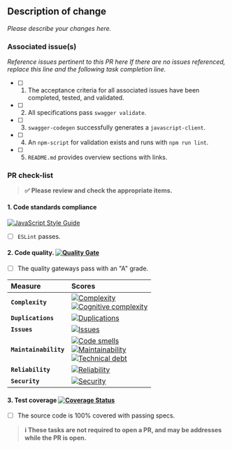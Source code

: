 ## Description of change

_Please describe your changes here._

### Associated issue(s)

_Reference issues pertinent to this PR here If there are no issues referenced,
replace this line and the following task completion line._

- [ ] 1. The acceptance criteria for all associated issues have been completed, tested, and validated.
- [ ] 2. All specifications pass `swagger validate`.
- [ ] 3. `swagger-codegen` successfully generates a `javascript-client`.
- [ ] 4. An `npm-script` for validation exists and runs with `npm run lint`.
- [ ] 5. `README.md` provides overview sections with links.

### PR check-list

> **:white_check_mark: Please review and check the appropriate items.**

#### 1. **Code standards compliance**
[![JavaScript Style Guide](https://cdn.rawgit.com/feross/standard/master/badge.svg)](https://github.com/feross/standard)

- [ ] `ESLint` passes.

#### 2. **Code quality**. [![Quality Gate][sonar-gate-img]][sonar-gate-url]

- [ ] The quality gateways pass with an "A" grade.

| Measure  | Scores     |
|:---------|:-----------|
| **`Complexity`**      | [![Complexity][sonar-complexity-img]][sonar-complexity-url]<br>[![Cognitive complexity][sonar-cognitive-img]][sonar-cognitive-url] |
| **`Duplications`**    | [![Duplications][sonar-duplications-img]][sonar-duplications-url]  |
| **`Issues`**          | [![Issues][sonar-issues-img]][sonar-issues-url]                    |
| **`Maintainability`** | [![Code smells][sonar-code-smells-img]][sonar-code-smells-url]<br>[![Maintainability][sonar-maintainability-img]][sonar-maintainability-url]<br>[![Technical debt][sonar-tech-debt-img]][sonar-tech-debt-url] |
| **`Reliability`**     | [![Reliability][sonar-reliability-img]][sonar-reliability-url]     |
| **`Security`**        | [![Security][sonar-security-img]][sonar-security-url]              |

#### 3. **Test coverage** [![Coverage Status](https://coveralls.io/repos/github/commonality/archetypes/badge.svg?branch=master)](https://coveralls.io/github/commonality/archetypes?branch=master)

- [ ] The source code is 100% covered with passing specs.

> **:information_source: These tasks are not required to open a PR, and may be addresses while the PR is open.**

[codecov-image]: https://codecov.io/gh/commonality/archetypes/branch/master/graph/badge.svg
[codecov-url]: https://codecov.io/gh/commonality/archetypes
[coveralls-img]: https://coveralls.io/repos/github/commonality/archetypes/badge.svg?branch=master&style=flat-square
[coveralls-url]: https://coveralls.io/github/commonality/archetypes?branch=master
[sonar-code-smells-img]: http://sonarcloud.io/api/badges/measure?key=-commonality:archetypes&metric=code_smells
[sonar-code-smells-url]: https://sonarcloud.io/component_measures/metric/code_smells/list?id=commonality:archetypes
[sonar-cognitive-img]: http://sonarcloud.io/api/badges/measure?key=-commonality:archetypes&metric=cognitive_complexity
[sonar-cognitive-url]: https://sonarcloud.io/component_measures/metric/cognitive_complexity/list?id=commonality:archetypes
[sonar-complexity-img]: http://sonarcloud.io/api/badges/measure?key=-commonality:archetypes&metric=function_complexity
[sonar-complexity-url]: https://sonarcloud.io/component_measures/domain/Complexity?id=commonality:archetypes
[sonar-coverage-img]: http://sonarcloud.io/api/badges/measure?key=-commonality:archetypes&metric=coverage
[sonar-coverage-url]: https://sonarcloud.io/component_measures/domain/Coverage?id=commonality:archetypes
[sonar-duplications-img]: http://sonarcloud.io/api/badges/measure?key=-commonality:archetypes&metric=duplicated_line_density
[sonar-duplications-url]: https://sonarcloud.io/component_measures/domain/Duplications?id=commonality:archetypes
[sonar-gate-img]: http://sonarcloud.io/api/badges/gate?key=-commonality:archetypes
[sonar-gate-url]: http://sonarcloud.io/dashboard/index/commonality:archetypes
[sonar-issues-img]: http://sonarcloud.io/api/badges/measure?key=-commonality:archetypes&metric=blocker_violations
[sonar-issues-url]: https://sonarcloud.io/component_measures/domain/Issues?id=commonality:archetypes
[sonar-maintainability-img]: http://sonarcloud.io/api/badges/measure?key=-commonality:archetypes&metric=new_maintainability_rating
[sonar-maintainability-url]: https://sonarcloud.io/component_measures/domain/Maintainability?id=commonality:archetypes
[sonar-reliability-img]: http://sonarcloud.io/api/badges/measure?key=-commonality:archetypes&metric=new_reliability_rating
[sonar-reliability-url]: https://sonarcloud.io/component_measures/domain/Reliability?id=commonality:archetypes
[sonar-security-img]: http://sonarcloud.io/api/badges/measure?key=-commonality:archetypes&metric=vulnerabilities
[sonar-security-url]: https://sonarcloud.io/component_measures/domain/Security?id=commonality:archetypes
[sonar-tech-debt-img]:  https://sonarcloud.io/api/badges/measure?key=-commonality:archetypes&metric=sqale_debt_ratio
[sonar-tech-debt-url]: https://sonarcloud.io/component_measures/metric/sqale_index/list?id=commonality:archetypes
